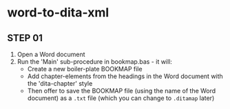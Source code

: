 # word-to-dita-xml

STEP 01
-------
1. Open a Word document
2. Run the 'Main' sub-procedure in bookmap.bas - it will:
   * Create a new boiler-plate BOOKMAP file
   * Add chapter-elements from the headings in the Word document with the 'dita-chapter' style
   * Then offer to save the BOOKMAP file (using the name of the Word document) as a `.txt` file (which you can change to `.ditamap` later)
